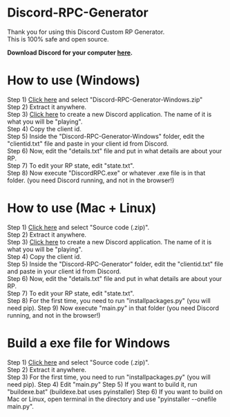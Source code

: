 # Discord-RPC-Generator

Thank you for using this Discord Custom RP Generator.\
This is 100% safe and open source.

**Download Discord for your computer [here](https://discord.com/download).**

# How to use (Windows)

Step 1) [Click here](https://github.com/s4300/Discord-RPC-Generator/releases) and select "Discord-RPC-Generator-Windows.zip"\
Step 2) Extract it anywhere.\
Step 3) [Click here](https://discord.com/developers) to create a new Discord application. The name of it is what you will be "playing".\
Step 4) Copy the client id.\
Step 5) Inside the "Discord-RPC-Generator-Windows" folder, edit the "clientid.txt" file and paste in your client id from Discord.\
Step 6) Now, edit the "details.txt" file and put in what details are about your RP.\
Step 7) To edit your RP state, edit "state.txt".\
Step 8) Now execute "DiscordRPC.exe" or whatever .exe file is in that folder. (you need Discord running, and not in the browser!)

# How to use (Mac + Linux)

Step 1) [Click here](https://github.com/s4300/Discord-RPC-Generator/releases) and select "Source code (.zip)".\
Step 2) Extract it anywhere.\
Step 3) [Click here](https://discord.com/developers) to create a new Discord application. The name of it is what you will be "playing".\
Step 4) Copy the client id.\
Step 5) Inside the "Discord-RPC-Generator" folder, edit the "clientid.txt" file and paste in your client id from Discord.\
Step 6) Now, edit the "details.txt" file and put in what details are about your RP.\
Step 7) To edit your RP state, edit "state.txt".\
Step 8) For the first time, you need to run "installpackages.py" (you will need pip).
Step 9) Now execute "main.py" in that folder (you need Discord running, and not in the browser!)

# Build a exe file for Windows

Step 1) [Click here](https://github.com/s4300/Discord-RPC-Generator/releases) and select "Source code (.zip)".\
Step 2) Extract it anywhere.\
Step 3) For the first time, you need to run "installpackages.py" (you will need pip).
Step 4) Edit "main.py"
Step 5) If you want to build it, run "buildexe.bat" (buildexe.bat uses pyinstaller)
Step 6) If you want to build on Mac or Linux, open terminal in the directory and use "pyinstaller --onefile main.py".
